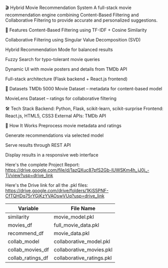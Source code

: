 🎬 Hybrid Movie Recommendation System
A full-stack movie recommendation engine combining Content-Based Filtering and Collaborative Filtering to provide accurate and personalized suggestions.

🚀 Features
Content-Based Filtering using TF-IDF + Cosine Similarity

Collaborative Filtering using Singular Value Decomposition (SVD)

Hybrid Recommendation Mode for balanced results

Fuzzy Search for typo-tolerant movie queries

Dynamic UI with movie posters and details from TMDb API

Full-stack architecture (Flask backend + React.js frontend)

📂 Datasets
TMDb 5000 Movie Dataset – metadata for content-based model

MovieLens Dataset – ratings for collaborative filtering

🛠 Tech Stack
Backend: Python, Flask, scikit-learn, scikit-surprise
Frontend: React.js, HTML5, CSS3
External APIs: TMDb API

📜 How It Works
Preprocess movie metadata and ratings

Generate recommendations via selected model

Serve results through REST API

Display results in a responsive web interface

Here's the complete Project Report:                                                                                                                         
https://drive.google.com/file/d/1azQXuc87pfS2Gb-lUWSKm4h_jJ0j_-Ti/view?usp=drive_link

Here's the Drive link for all the .pkl files:  
https://drive.google.com/drive/folders/1KiS5PNF-CfTQHDq75rYGjKzYVAOswVUq?usp=drive_link  

| Variable            | File Name                  |
| ------------------- | -------------------------- |
| similarity          | movie\_model.pkl           |
| movies\_df          | full\_movie\_data.pkl      |
| recommend\_df       | movie\_data.pkl            |
| collab\_model       | collaborative\_model.pkl   |
| collab\_movies\_df  | collaborative\_movies.pkl  |
| collab\_ratings\_df | collaborative\_ratings.pkl |
 

